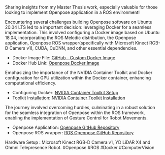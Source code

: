 Sharing insights from my Master Thesis work, especially valuable for those looking to implement Openpose application in a ROS environment!

Encountering several challenges building Openpose software on Ubuntu 20.04 LTS led to a important decision: leveraging Docker for a seamless implementation. This involved configuring a Docker image based on Ubuntu 18.04, incorporating the ROS Melodic distribution, the Openpose application, Openpose ROS wrapper(specifically with Microsoft Kinect RGB-D Camera v1), CUDA, CuDNN, and other essential dependencies.
- Docker Image File: [GitHub - Custom Docker Image](https://github.com/vin3697/docker_image_ros_openpose/blob/main/docker_ros_openpose/Dockerfile)
- Docker Hub Link: [Openpose Docker Image](https://hub.docker.com/r/vin8/openpose_vin)

Emphasizing the importance of the NVIDIA Container Toolkit and Docker configuration for GPU utilization within the Docker container, enhancing computational efficiency.
- Configuring Docker: [NVIDIA Container Toolkit Setup](https://docs.nvidia.com/datacenter/cloud-native/container-toolkit/latest/install-guide.html#configuring-docker)
- Toolkit Installation: [NVIDIA Container Toolkit Installation](https://docs.nvidia.com/datacenter/cloud-native/container-toolkit/latest/install-guide.html#installing-with-apt)

The journey involved overcoming hurdles, culminating in a robust solution for the seamless integration of Openpose within the ROS framework, enabling the implementation of Gesture Control for Robot Movements. 

- Openpose Application: [Openpose GitHub Repository](https://github.com/CMU-Perceptual-Computing-Lab/openpose)
- Openpose ROS wrapper: [ROS Openpose GitHub Repository](https://github.com/ravijo/ros_openpose)

Hardware Setup : Microsoft Kinect RGB-D Camera v1, YD LiDAR X4 and Ohmni Telepresence Robot.
#Openpose #ROS #Docker #ComputerVision
